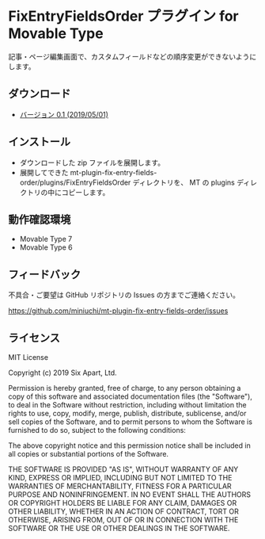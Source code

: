 # FixEntryFieldsOrder プラグイン for Movable Type

記事・ページ編集画面で、カスタムフィールドなどの順序変更ができないようにします。

## ダウンロード

* [バージョン 0.1 (2019/05/01)](https://github.com/miniuchi/mt-plugin-fix-entry-fields-order/releases/download/0.1/mt-plugin-fix-entry-fields-order-0.1.zip)

## インストール

* ダウンロードした zip ファイルを展開します。
* 展開してできた mt-plugin-fix-entry-fields-order/plugins/FixEntryFieldsOrder ディレクトリを、 MT の plugins ディレクトリの中にコピーします。

## 動作確認環境

* Movable Type 7
* Movable Type 6

## フィードバック

不具合・ご要望は GitHub リポジトリの Issues の方までご連絡ください。

https://github.com/miniuchi/mt-plugin-fix-entry-fields-order/issues

## ライセンス

MIT License

Copyright (c) 2019 Six Apart, Ltd.

Permission is hereby granted, free of charge, to any person obtaining a copy of this software and associated documentation files (the "Software"), to deal in the Software without restriction, including without limitation the rights to use, copy, modify, merge, publish, distribute, sublicense, and/or sell copies of the Software, and to permit persons to whom the Software is furnished to do so, subject to the following conditions:

The above copyright notice and this permission notice shall be included in all copies or substantial portions of the Software.

THE SOFTWARE IS PROVIDED "AS IS", WITHOUT WARRANTY OF ANY KIND, EXPRESS OR IMPLIED, INCLUDING BUT NOT LIMITED TO THE WARRANTIES OF MERCHANTABILITY, FITNESS FOR A PARTICULAR PURPOSE AND NONINFRINGEMENT. IN NO EVENT SHALL THE AUTHORS OR COPYRIGHT HOLDERS BE LIABLE FOR ANY CLAIM, DAMAGES OR OTHER LIABILITY, WHETHER IN AN ACTION OF CONTRACT, TORT OR OTHERWISE, ARISING FROM, OUT OF OR IN CONNECTION WITH THE SOFTWARE OR THE USE OR OTHER DEALINGS IN THE SOFTWARE.
